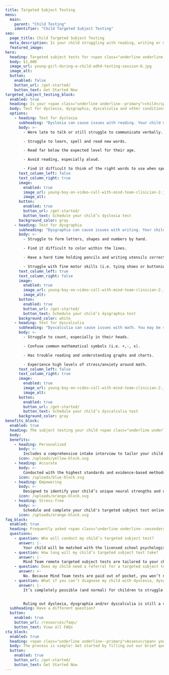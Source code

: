 ```yaml
---
title: Targeted Subject Testing
menu:
  main:
    parent: "Child Testing"
    identifier: "Child Targeted Subject Testing"
seo:
  page_title: Child Targeted Subject Testing
  meta_description: Is your child struggling with reading, writing or math? Mind Team targeted subject testing gives you the answers you need to work with their mind.
  featured_image:
hero:
  heading: Targeted subject tests for <span class="underline underline--accent">children</span>
  body: $1,000
  image_url: young-girl-during-a-child-adhd-testing-session-6.jpg
  image_alt:
  button:
    enabled: false
    button_url: /get-started/
    button_text: Get Started Now
targeted_subject_testing_block:
  enabled: true
  heading: Is your <span class="underline underline--primary">child</span> struggling with reading, writing or math?
  body: Test for dyslexia, dysgraphia, dyscalculia and other conditions that may be getting in the way of their learning and life.
  options:
    - heading: Test for dyslexia
      subheading: "Dyslexia can cause issues with reading. Your child may be struggling with dyslexia if they:"
      body: >-
        - Were late to talk or still struggle to communicate verbally. 

        - Struggle to learn, spell and read new words. 

        - Read far below the expected level for their age. 

        - Avoid reading, especially aloud. 

        - Find it difficult to think of the right words to use when speaking or writing.
      text_column_left: false
      text_column_right: true
      image:
        enabled: true
        image_url: young-boy-on-video-call-with-mind-team-clinician-2.jpg
        image_alt:
      button:
        enabled: true
        button_url: /get-started/
        button_text: Schedule your child’s dyslexia test
      background_color: gray
    - heading: Test for dysgraphia
      subheading: "Dysgraphia can cause issues with writing. Your child may be struggling with dysgraphia if they:"
      body: >-
        - Struggle to form letters, shapes and numbers by hand.

        - Find it difficult to color within the lines. 

        - Have a hard time holding pencils and writing utensils correctly. 

        - Struggle with fine motor skills (i.e. tying shoes or buttoning shirts).
      text_column_left: true
      text_column_right: false
      image:
        enabled: true
        image_url: young-boy-on-video-call-with-mind-team-clinician-2.jpg
        image_alt:
      button:
        enabled: true
        button_url: /get-started/
        button_text: Schedule your child’s dysgraphia test
      background_color: white
    - heading: Test for dyscalculia
      subheading: "Dyscalculia can cause issues with math. You may be struggling with dyscalculia if they:"
      body: >-
        - Struggle to count, especially in their heads.

        - Confuse common mathematical symbols (i.e. +,-, x).

        - Has trouble reading and understanding graphs and charts. 

        - Experience high levels of stress/anxiety around math.
      text_column_left: false
      text_column_right: true
      image:
        enabled: true
        image_url: young-boy-on-video-call-with-mind-team-clinician-2.jpg
        image_alt:
      button:
        enabled: true
        button_url: /get-started/
        button_text: Schedule your child’s dyscalculia test
      background_color: gray
benefits_block:
  enabled: true
  heading: The subject testing your child <span class="underline underline--primary">deserves</span>.
  body:
  benefits:
    - heading: Personalized
      body: >-
        Includes a comprehensive intake interview to tailor your child’s assessment and results to their unique background and concerns.
      icon: /uploads/yellow-block.svg
    - heading: Accurate
      body: >-
        Conducted with the highest standards and evidence-based methods.
      icon: /uploads/blue-block.svg
    - heading: Empowering
      body: >-
        Designed to identify your child’s unique neural strengths and differences and guide you on the best path to help them work <em>with</em> their minds.
      icon: /uploads/orange-block.svg
    - heading: Stress-free
      body: >-
        Schedule and complete your child's targeted subject test online; no referral, wait-time or commute necessary.
      icon: /uploads/orange-block.svg
faq_block:
  enabled: true
  heading: Frequently asked <span class="underline underline--secondary">questions</span>
  questions:
    - question: Who will conduct my child’s targeted subject test?
      answer: |-
        Your child will be matched with the licensed school psychologist who best fits their unique needs, based on your intake interview.
    - question: How long will my child’s targeted subject test take?
      answer: |-
        Mind Team remote targeted subject tests are tailored to your child’s unique history, background and concerns and vary in length. We’ll prepare you with what to expect before their test.
    - question: Does my child need a referral for a targeted subject test?
      answer: >-
        No. Because Mind Team tests are paid out of pocket, you won’t need to obtain or wait for a referral to schedule your child’s test.
    - question: What if you can’t diagnose my child with dyslexia, dysgraphia or dyscalculia?
      answer: |-
        It’s completely possible (and normal) for children to struggle with a specific subject without meeting the full symptomatic requirements for an official condition diagnosis. 


        Ruling out dyslexia, dysgraphia and/or dyscalculia is still a vital step in the process to get the answers and support you and your child need to work <em>with</em> their unique mind. Mind Team treatment services can help, regardless of if your child receives an official condition diagnosis or not.
  subheading: Have a different question?
  button:
    enabled: true
    button_url: /resources/faqs/
    button_text: View all FAQs
cta_block:
  enabled: true
  heading: <span class="underline underline--primary">Assess</span> your child’s reading, writing or math skills.
  body: The process is simple! Get started by filling out our brief questionnaire.
  button:
    enabled: true
    button_url: /get-started/
    button_text: Get Started Now
---
```

